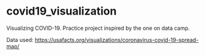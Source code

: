 # covid19_visualization

Visualizing COVID-19. Practice project inspired by the one on data camp. 

Data used: https://usafacts.org/visualizations/coronavirus-covid-19-spread-map/
